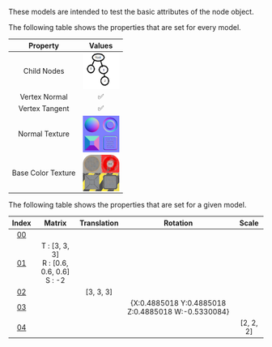 These models are intended to test the basic attributes of the node object.  

The following table shows the properties that are set for every model.  


Property | **Values**
:---: | :---:
Child Nodes | <img src="./Figures/Figure_Nodes.png" height="72" width="72" align="middle">
Vertex Normal | :white_check_mark:
Vertex Tangent | :white_check_mark:
Normal Texture | <img src="./Textures/Texture_normal.png" height="72" width="72" align="middle">
Base Color Texture | <img src="./Textures/Texture_baseColor.png" height="72" width="72" align="middle">


The following table shows the properties that are set for a given model.  


Index | Matrix | Translation | Rotation | Scale
:---: | :---: | :---: | :---: | :---:
[00](./Node_Attribute_00.gltf) |   |   |   |  
[01](./Node_Attribute_01.gltf) | T : [3, 3, 3]<br>R : [0.6, 0.6, 0.6]<br>S : -2 |   |   |  
[02](./Node_Attribute_02.gltf) |   | [3, 3, 3] |   |  
[03](./Node_Attribute_03.gltf) |   |   | {X:0.4885018 Y:0.4885018 Z:0.4885018 W:-0.5330084} |  
[04](./Node_Attribute_04.gltf) |   |   |   | [2, 2, 2]
 
